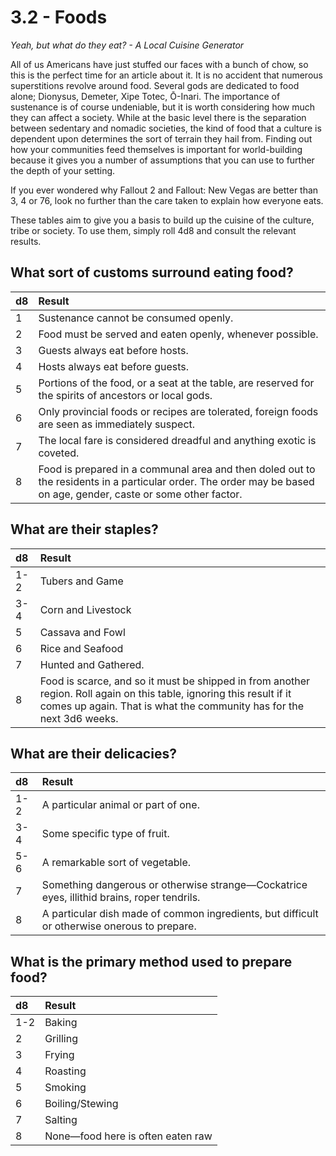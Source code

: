 # 3.2 - Foods
*Yeah, but what do they eat? - A Local Cuisine Generator*


All of us Americans have just stuffed our faces with a bunch of chow, so this is the perfect time for an article about it. It is no accident that numerous superstitions revolve around food. Several gods are dedicated to food alone; Dionysus, Demeter, Xipe Totec, Ō-Inari. The importance of sustenance is of course undeniable, but it is worth considering how much they can affect a society. While at the basic level there is the separation between sedentary and nomadic societies, the kind of food that a culture is dependent upon determines the sort of terrain they hail from. Finding out how your communities feed themselves is important for world-building because it gives you a number of assumptions that you can use to further the depth of your setting. 


If you ever wondered why Fallout 2 and Fallout: New Vegas are better than 3, 4 or 76, look no further than the care taken to explain how everyone eats.


These tables aim to give you a basis to build up the cuisine of the culture, tribe or society. To use them, simply roll 4d8 and consult the relevant results.

## What sort of customs surround eating food?
d8 | Result
:--- | :---
1 | Sustenance cannot be consumed openly.
2 | Food must be served and eaten openly, whenever possible.
3 | Guests always eat before hosts.
4 | Hosts always eat before guests.
5 | Portions of the food, or a seat at the table, are reserved for the spirits of ancestors or local gods.
6 | Only provincial foods or recipes are tolerated, foreign foods are seen as immediately suspect.
7 | The local fare is considered dreadful and anything exotic is coveted.
8 | Food is prepared in a communal area and then doled out to the residents in a particular order. The order may be based on age, gender, caste or some other factor.

## What are their staples?
d8 | Result
:--- | :---
1-2 | Tubers and Game
3-4 | Corn and Livestock
5 | Cassava and Fowl
6 | Rice and Seafood
7 | Hunted and Gathered.
8 | Food is scarce, and so it must be shipped in from another region. Roll again on this table, ignoring this result if it comes up again. That is what the community has for the next 3d6 weeks.

## What are their delicacies?
d8 | Result
:--- | :---
1-2 | A particular animal or part of one.
3-4 | Some specific type of fruit.
5-6 | A remarkable sort of vegetable.
7 | Something dangerous or otherwise strange—Cockatrice eyes, illithid brains, roper tendrils.
8 | A particular dish made of common ingredients, but difficult or otherwise onerous to prepare.

## What is the primary method used to prepare food?
d8 | Result
:--- | :---
1-2 | Baking
2 | Grilling
3 | Frying
4 | Roasting
5 | Smoking
6 | Boiling/Stewing
7 | Salting
8 | None—food here is often eaten raw